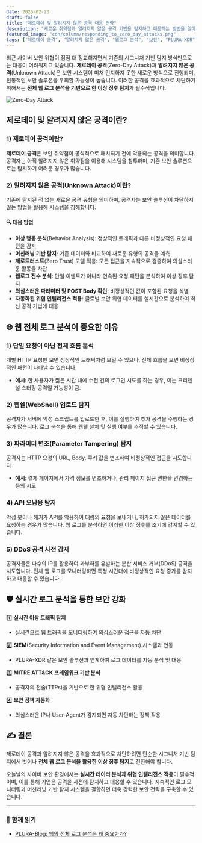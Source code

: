 ```yaml
---
date: 2025-02-23
draft: false
title: "제로데이 및 알려지지 않은 공격 대응 전략"
description: "새로운 취약점과 알려지지 않은 공격 기법을 탐지하고 대응하는 방법을 알아봅니다."
featured_image: "cdn/column/responding_to_zero_day_attacks.png"
tags: ["제로데이 공격", "알려지지 않은 공격", "웹로그 분석", "보안", "PLURA-XDR"]
---
```


최근 사이버 보안 위협이 점점 더 정교해지면서 기존의 시그니처 기반 탐지 방식만으로는 대응이 어려워지고 있습니다. **제로데이 공격**(Zero-Day Attack)과 **알려지지 않은 공격**(Unknown Attack)은 보안 시스템이 미처 인지하지 못한 새로운 방식으로 진행되며, 전통적인 보안 솔루션을 우회할 가능성이 높습니다. 이러한 공격을 효과적으로 차단하기 위해서는 **전체 웹 로그 분석을 기반으로 한 이상 징후 탐지**가 필수적입니다.

![Zero-Day Attack](https://blog.plura.io/cdn/column/responding_to_zero_day_attacks.png)  
<!--more-->

## 제로데이 및 알려지지 않은 공격이란?

### 1) 제로데이 공격이란?
**제로데이 공격**은 보안 취약점이 공식적으로 패치되기 전에 악용되는 공격을 의미합니다. 공격자는 아직 알려지지 않은 취약점을 이용해 시스템을 침투하며, 기존 보안 솔루션으로는 탐지하기 어려운 경우가 많습니다.

### 2) 알려지지 않은 공격(Unknown Attack)이란?
기존에 탐지된 적 없는 새로운 공격 유형을 의미하며, 공격자는 보안 솔루션이 차단하지 않는 방법을 활용해 시스템을 침해합니다.

#### 🔍 대응 방법
- **이상 행동 분석**(Behavior Analysis): 정상적인 트래픽과 다른 비정상적인 요청 패턴을 감지
- **머신러닝 기반 탐지**: 기존 데이터와 비교하여 새로운 유형의 공격을 예측
- **제로트러스트**(Zero Trust) 모델 적용: 모든 접근을 지속적으로 검증하여 의심스러운 활동을 차단
- **웹로그 전수 분석**: 단일 이벤트가 아니라 연속된 요청 패턴을 분석하여 이상 징후 탐지
- **의심스러운 파라미터 및 POST Body 확인**: 비정상적인 값이 포함된 요청을 식별
- **자동화된 위협 인텔리전스 적용**: 글로벌 보안 위협 데이터를 실시간으로 분석하여 최신 공격 기법에 대응

## 🌐 웹 전체 로그 분석이 중요한 이유

### 1) 단일 요청이 아닌 전체 흐름 분석
개별 HTTP 요청만 보면 정상적인 트래픽처럼 보일 수 있으나, 전체 흐름을 보면 비정상적인 패턴이 나타날 수 있습니다.
- **예시**: 한 사용자가 짧은 시간 내에 수천 건의 로그인 시도를 하는 경우, 이는 크리덴셜 스터핑 공격일 가능성이 큼.

### 2) 웹쉘(WebShell) 업로드 탐지
공격자가 서버에 악성 스크립트를 업로드한 후, 이를 실행하여 추가 공격을 수행하는 경우가 많습니다. 로그 분석을 통해 웹쉘 설치 및 실행 여부를 추적할 수 있습니다.

### 3) 파라미터 변조(Parameter Tampering) 탐지
공격자는 HTTP 요청의 URL, Body, 쿠키 값을 변조하여 비정상적인 접근을 시도합니다.
- **예시**: 결제 페이지에서 가격 정보를 변조하거나, 관리 페이지 접근 권한을 변경하는 등의 시도

### 4) API 오남용 탐지
악성 봇이나 해커가 API를 악용하여 대량의 요청을 보내거나, 허가되지 않은 데이터를 요청하는 경우가 많습니다. 웹 로그를 분석하면 이러한 이상 징후를 조기에 감지할 수 있습니다.

### 5) DDoS 공격 사전 감지
공격자들은 다수의 IP를 활용하여 과부하를 유발하는 분산 서비스 거부(DDoS) 공격을 시도합니다. 전체 웹 로그를 모니터링하면 특정 시간대에 비정상적인 요청 증가를 감지하고 대응할 수 있습니다.

## 🛡️ 실시간 로그 분석을 통한 보안 강화

1️⃣ **실시간 이상 트래픽 탐지** 
   - 실시간으로 웹 트래픽을 모니터링하여 의심스러운 접근을 자동 차단

2️⃣ **SIEM**(Security Information and Event Management) 시스템과 연동
   - PLURA-XDR 같은 보안 솔루션과 연계하여 로그 데이터를 자동 분석 및 대응

3️⃣ **MITRE ATT&CK 프레임워크 기반 분석**
   - 공격자의 전술(TTPs)을 기반으로 한 위협 인텔리전스 활용

4️⃣ **보안 정책 자동화**
   - 의심스러운 IP나 User-Agent가 감지되면 자동 차단하는 정책 적용

## ✍️ 결론
제로데이 공격과 알려지지 않은 공격을 효과적으로 차단하려면 단순한 시그니처 기반 탐지에서 벗어나 **전체 웹 로그 분석을 활용한 이상 징후 탐지**로 전환해야 합니다.

오늘날의 사이버 보안 환경에서는 **실시간 데이터 분석과 위협 인텔리전스 적용**이 필수적이며, 이를 통해 기업은 공격을 사전에 탐지하고 대응할 수 있습니다. 지속적인 로그 모니터링과 머신러닝 기반 탐지 시스템을 결합하면 더욱 강력한 보안 전략을 구축할 수 있습니다.

---

### 📖 함께 읽기
- [PLURA-Blog: 웹의 전체 로그 분석은 왜 중요한가?](https://blog.plura.io/ko/column/very_important_analyze_web_logs)
